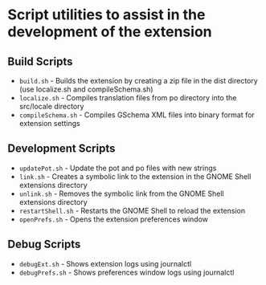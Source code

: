 # Script utilities to assist in the development of the extension

## Build Scripts
- `build.sh` - Builds the extension by creating a zip file in the dist directory (use localize.sh and compileSchema.sh)
- `localize.sh` - Compiles translation files from po directory into the src/locale directory
- `compileSchema.sh` - Compiles GSchema XML files into binary format for extension settings

## Development Scripts
- `updatePot.sh` - Update the pot and po files with new strings
- `link.sh` - Creates a symbolic link to the extension in the GNOME Shell extensions directory
- `unlink.sh` - Removes the symbolic link from the GNOME Shell extensions directory
- `restartShell.sh` - Restarts the GNOME Shell to reload the extension
- `openPrefs.sh` - Opens the extension preferences window

## Debug Scripts
- `debugExt.sh` - Shows extension logs using journalctl
- `debugPrefs.sh` - Shows preferences window logs using journalctl
